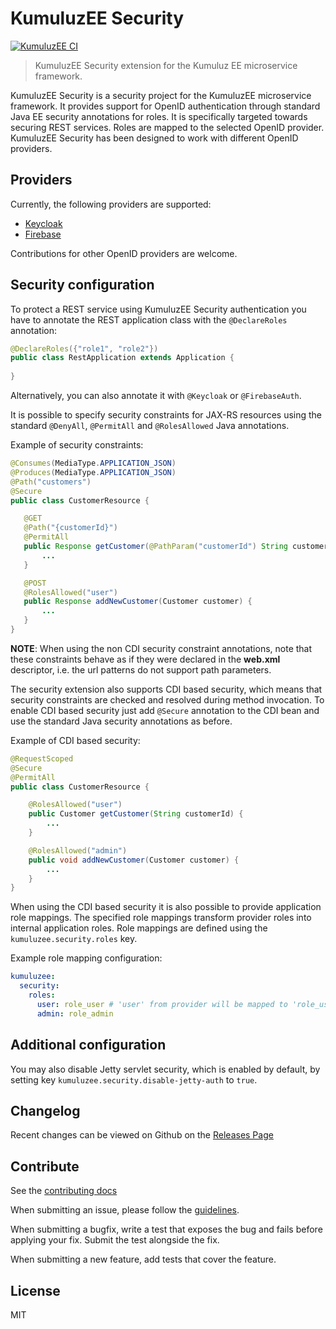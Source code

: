 # KumuluzEE Security
[![KumuluzEE CI](https://github.com/kumuluz/kumuluzee-security/actions/workflows/kumuluzee-ci.yml/badge.svg)](https://github.com/kumuluz/kumuluzee-security/actions/workflows/kumuluzee-ci.yml)

> KumuluzEE Security extension for the Kumuluz EE microservice framework. 

KumuluzEE Security is a security project for the KumuluzEE microservice framework. It provides support for OpenID 
authentication through standard Java EE security annotations for roles. It is specifically targeted towards securing 
REST services. Roles are mapped to the selected OpenID provider. KumuluzEE Security has been designed to work with 
different OpenID providers. 

## Providers

Currently, the following providers are supported:
* [Keycloak](/keycloak/README.md)
* [Firebase](/firebase/README.md)

Contributions for other OpenID providers are welcome.

## Security configuration

To protect a REST service using KumuluzEE Security authentication you have to annotate the REST application class with 
the `@DeclareRoles` annotation:
````java
@DeclareRoles({"role1", "role2"})
public class RestApplication extends Application {
    
}
````

Alternatively, you can also annotate it with `@Keycloak` or `@FirebaseAuth`.


It is possible to specify security constraints for JAX-RS resources using the standard `@DenyAll`, `@PermitAll` and
`@RolesAllowed` Java annotations.
 
Example of security constraints:
 ```java
@Consumes(MediaType.APPLICATION_JSON)
@Produces(MediaType.APPLICATION_JSON)
@Path("customers")
@Secure
public class CustomerResource {

    @GET
    @Path("{customerId}")
    @PermitAll
    public Response getCustomer(@PathParam("customerId") String customerId) {
        ...
    }

    @POST
    @RolesAllowed("user")
    public Response addNewCustomer(Customer customer) {
        ...
    }
}
```

**NOTE**: When using the non CDI security constraint annotations, note that these constraints behave as if they were 
declared in the **web.xml** descriptor, i.e. the url patterns do not support path parameters.

The security extension also supports CDI based security, which means that security constraints are checked and resolved 
during method invocation. To enable CDI based security just add `@Secure` annotation to the CDI bean and use the 
standard Java security annotations as before.

Example of CDI based security:
```java
@RequestScoped
@Secure
@PermitAll
public class CustomerResource {

    @RolesAllowed("user")
    public Customer getCustomer(String customerId) {
        ...
    }

    @RolesAllowed("admin")
    public void addNewCustomer(Customer customer) {
        ...
    }
}
``` 

When using the CDI based security it is also possible to provide application role mappings. The specified role mappings 
transform provider roles into internal application roles. Role mappings are defined using the `kumuluzee.security.roles`
key.

Example role mapping configuration:
```yaml
kumuluzee:
  security:
    roles:
      user: role_user # 'user' from provider will be mapped to 'role_user' in this service
      admin: role_admin
```

## Additional configuration

You may also disable Jetty servlet security, which is enabled by default, by setting key `kumuluzee.security.disable-jetty-auth` to `true`.

## Changelog

Recent changes can be viewed on Github on the [Releases Page](https://github.com/kumuluz/kumuluzee-security/releases)

## Contribute

See the [contributing docs](https://github.com/kumuluz/kumuluzee-security/blob/master/CONTRIBUTING.md)

When submitting an issue, please follow the 
[guidelines](https://github.com/kumuluz/kumuluzee-security/blob/master/CONTRIBUTING.md#bugs).

When submitting a bugfix, write a test that exposes the bug and fails before applying your fix. Submit the test 
alongside the fix.

When submitting a new feature, add tests that cover the feature.

## License

MIT
